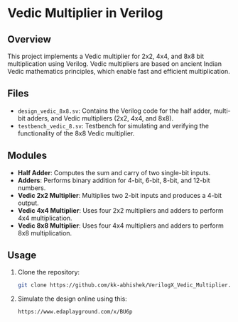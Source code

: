 # Vedic Multiplier in Verilog

## Overview
This project implements a Vedic multiplier for 2x2, 4x4, and 8x8 bit multiplication using Verilog. Vedic multipliers are based on ancient Indian Vedic mathematics principles, which enable fast and efficient multiplication.

## Files
- `design_vedic_8x8.sv`: Contains the Verilog code for the half adder, multi-bit adders, and Vedic multipliers (2x2, 4x4, and 8x8).
- `testbench_vedic_8.sv`: Testbench for simulating and verifying the functionality of the 8x8 Vedic multiplier.

## Modules
- **Half Adder**: Computes the sum and carry of two single-bit inputs.
- **Adders**: Performs binary addition for 4-bit, 6-bit, 8-bit, and 12-bit numbers.
- **Vedic 2x2 Multiplier**: Multiplies two 2-bit inputs and produces a 4-bit output.
- **Vedic 4x4 Multiplier**: Uses four 2x2 multipliers and adders to perform 4x4 multiplication.
- **Vedic 8x8 Multiplier**: Uses four 4x4 multipliers and adders to perform 8x8 multiplication.

## Usage
1. Clone the repository:
   ```bash
   git clone https://github.com/kk-abhishek/VerilogX_Vedic_Multiplier.git

2. Simulate the design online using this:
   ```bash
   https://www.edaplayground.com/x/BU6p
